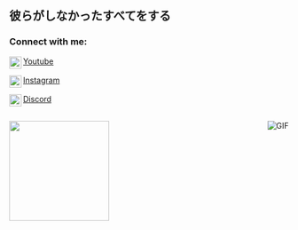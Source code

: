 ## 彼らがしなかったすべてをする

<!-- SOCIALS -->
### Connect with me:
    
<img align="left" alt="youtube" width="22px" src="https://cdn.jsdelivr.net/npm/simple-icons@v3/icons/youtube.svg" />[Youtube](https://www.youtube.com/channel/UCLBfHWTHVi4ZJQdqE3Hd_3A)
<br>
<br>
<img align="left" alt="instagram" width="22px" src="https://cdn.jsdelivr.net/npm/simple-icons@v3/icons/instagram.svg" />[Instagram](https://www.instagram.com/rushkklk)
<br>
<br>
<img align="left" alt="discord" width="22px" src="https://cdn.jsdelivr.net/npm/simple-icons@v3/icons/discord.svg" />[Discord](https://www.discord.com/users/545703210539548684)

<div>
  <a href="https://github.com/rushscriptz"
  <img height="180em" src="https://github-readme-stats.vercel.app/api/top-langs/?username=rushscriptz&layout=compact&langs_count=7&theme=dracula%22/%3E">
</div>
<div style="display: inline_block"><br>

  <img align="right" alt="GIF" src="https://cdn.discordapp.com/attachments/907348370002165792/907348398724771930/896960935623819354.png"/>
 
</div>

<a href="https://github.com/rushscriptz">
  <img height="180em" src="https://github-readme-stats.vercel.app/api?username=worstbaby&theme=midnight-purple&show_icons=true" />
</a>

  ##

